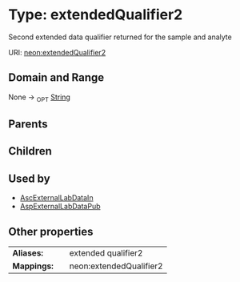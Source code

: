 
# Type: extendedQualifier2


Second extended data qualifier returned for the sample and analyte

URI: [neon:extendedQualifier2](https://data.neonscience.org/extendedQualifier2)


## Domain and Range

None ->  <sub>OPT</sub> [String](types/String.md)

## Parents


## Children


## Used by

 * [AscExternalLabDataIn](AscExternalLabDataIn.md)
 * [AspExternalLabDataPub](AspExternalLabDataPub.md)

## Other properties

|  |  |  |
| --- | --- | --- |
| **Aliases:** | | extended qualifier2 |
| **Mappings:** | | neon:extendedQualifier2 |

